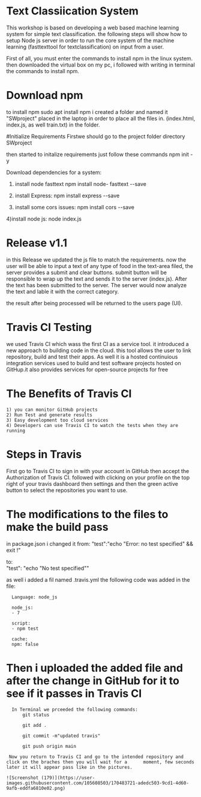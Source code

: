 # Text Classiication System 
This workshop is based on developing a web based machine learning system for simple text classification. the following steps will show how to setup Node js server in order to run the core system of the machine learning (fasttexttool for textclassification) on input from a user. 

First of all, you must enter the commands to install npm in the linux system. then downloaded the virtual box on my pc, i followed with writing in terminal the commands to install npm.

# Download npm 
to install npm 
  sudo apt install npm
i created a folder and named it "SWproject" placed in the laptop in order to place all the files in. (index.html, index.js, as well train.txt) in the folder.

#Initialize Requirements 
Firstwe should go to the project folder directory 
  SWproject 

then started to initalize requirements just follow these commands
  npm init -y

Download dependencies for a system:
  1) install node fasttext
        npm install node- fasttext --save
  
  2) install Express:
        npm install express --save
  
  3) install some cors issues:
        npm  install cors --save
        
  4)install node js:
         node index.js
         
# Release v1.1

in this Release we updated the js file to match the requirements. now the user will be able to input a text of any type of food in the text-area filed, the server provides a submit and clear buttons. submit button will be responsible to wrap up the text and sends it to the server (index.js). After the text has been submitted to the server. The server would now analyze the text and lable it with the correct category.

the result after being processed will be returned to the users page (UI).

# Travis CI Testing 

we used Travis CI which wass the first CI as a service tool. it introduced a new approach to building code in the cloud. this tool allows the user to link repository, build and test their apps. As well it is a hosted continuious integration services used to build and test software projects hosted on GitHup.it also provides services for open-source projects for free 
   # The Benefits of Travis CI 
    1) you can monitor GitHub projects
    2) Run Test and generate results
    3) Easy development too cloud services 
    4) Developers can use Travis CI to watch the tests when they are running
    
   # Steps in Travis
   
   First go to Travis CI to sign in with your account in GitHub then accept the Authorization of Travis CI. followed    with clicking on your profile on the top right of your travis dashboard then settings and then the green active      button to select the repositories you want to use.
   
   # The modifications to the files to make the build pass
   
   in package.json i changed it from:
      "test":"echo \"Error: no test specified\" && exit !"
   
   to:  
      "test": "echo \"No test specified\""
      
   as well i added a fil named .travis.yml the following code was added in the file:
      
      Language: node_js

      node_js:
      - 7

      script:
      - npm test

      cache:
      npm: false
      
      
  # Then i uploaded the added file and after the change in GitHub for it to see if it passes in Travis CI
      In Terminal we prceeded the following commands:
          git status
          
          git add . 
          
          git commit -m"updated travis" 
          
          git push origin main
          
     Now you return to Travis CI and go to the intended repository and click on the braches then you will wait for a      moment, few seconds later it will appear pass like in the pictures.
    
    ![Screenshot (179)](https://user-images.githubusercontent.com/105608503/170483721-adedc503-9cd1-4d60-9afb-eddfa6810e02.png)


    
      
   


  
